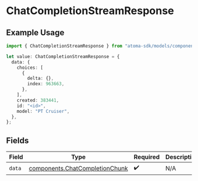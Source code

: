 # ChatCompletionStreamResponse

## Example Usage

```typescript
import { ChatCompletionStreamResponse } from "atoma-sdk/models/components";

let value: ChatCompletionStreamResponse = {
  data: {
    choices: [
      {
        delta: {},
        index: 963663,
      },
    ],
    created: 383441,
    id: "<id>",
    model: "PT Cruiser",
  },
};
```

## Fields

| Field                                                                            | Type                                                                             | Required                                                                         | Description                                                                      |
| -------------------------------------------------------------------------------- | -------------------------------------------------------------------------------- | -------------------------------------------------------------------------------- | -------------------------------------------------------------------------------- |
| `data`                                                                           | [components.ChatCompletionChunk](../../models/components/chatcompletionchunk.md) | :heavy_check_mark:                                                               | N/A                                                                              |
